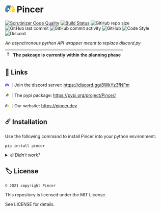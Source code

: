 # <img src="img/pincer.svg" height="24px" alt="Pincer Logo"> Pincer

<!--
[![PyPI - Downloads](https://img.shields.io/badge/dynamic/json?label=downloads&query=%24.total_downloads&url=https%3A%2F%2Fapi.pepy.tech%2Fapi%2Fprojects%2FPincer)](https://pypi.org/project/Pincer)
![PyPI](https://img.shields.io/pypi/v/Pincer)
![PyPI - Format](https://img.shields.io/pypi/format/Pincer)
![PyPI - Python Version](https://img.shields.io/pypi/pyversions/Pincer)
-->

[![Scrutinizer Code Quality](https://scrutinizer-ci.com/g/Pincer-org/pincer/badges/quality-score.png?b=main)](https://scrutinizer-ci.com/g/Pincer-org/pincer/?branch=main)
[![Build Status](https://scrutinizer-ci.com/g/Pincer-org/Pincer/badges/build.png?b=main)](https://scrutinizer-ci.com/g/Pincer-org/Pincer/build-status/main)
![GitHub repo size](https://img.shields.io/github/repo-size/Pincer-org/Pincer)
![GitHub last commit](https://img.shields.io/github/last-commit/Pincer-org/Pincer)
![GitHub commit activity](https://img.shields.io/github/commit-activity/m/Pincer-org/Pincer)
![GitHub](https://img.shields.io/github/license/Pincer-org/Pincer)
![Code Style](https://img.shields.io/badge/code%20style-pep8-green)
![Discord](https://img.shields.io/discord/881531065859190804)

*An asynchronous python API wrapper meant to replace discord.py*

| :exclamation: | The pakcage is currently within the planning phase |
| ------------- | :------------------------------------------------- |


## :pushpin: Links

<img src="img/discord.svg" width="12px" alt="Pincer Logo"> ｜Join the discord server: https://discord.gg/8WkYz3fNFm

<img src="img/pypi.svg" width="12px" alt="Pincer Logo"> ｜The pypi package: https://pypi.org/project/Pincer/

<img src="img/pincer.svg" width="12px" alt="Pincer Logo"> ｜Our website: https://pincer.dev


## ☄️ Installation

Use the following command to install Pincer into your python environment:

```bash
pip install pincer
```

<details>
	<summary>
		<i>⚙️ Didn't work?</i>
	</summary>

Depending on your python installation, you might need to use one of the following.

*pip isn't in the path but python is*
```sh
python -m pip install pincer
```

*Unix system can use pip3/python3 command*
```sh
python3 -m pip install pincer
```

```sh
pip3 install pincer
```

*python isn't in the path*
```sh
path/to/python.exe -m pip install pincer
```

*Using multiple python versions*
```sh
py -m pip install pincer
```
</details>


## 🏷️ License

`© 2021 copyright Pincer`

This repository is licensed under the MIT License.

See LICENSE for details.
